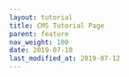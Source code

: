 ```yaml
---
layout: tutorial
title: CMS Tutorial Page
parent: feature
nav_weight: 100
date: 2019-07-10
last_modified_at: 2019-07-12
---
```

